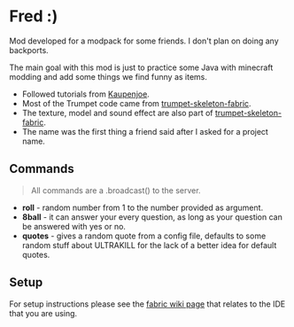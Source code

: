 # Fred :)

Mod developed for a modpack for some friends. I don't plan on doing any backports.

The main goal with this mod is just to practice some Java with minecraft modding and add some things we find funny as items.

-   Followed tutorials from [Kaupenjoe](https://www.youtube.com/playlist?list=PLKGarocXCE1EeLZggaXPJaARxnAbUD8Y_).
-   Most of the Trumpet code came from [trumpet-skeleton-fabric](https://github.com/JamiesWhiteShirt/trumpet-skeleton-fabric/).
-   The texture, model and sound effect are also part of [trumpet-skeleton-fabric](https://github.com/JamiesWhiteShirt/trumpet-skeleton-fabric/).
-   The name was the first thing a friend said after I asked for a project name.

## Commands

> All commands are a .broadcast() to the server.

-   **roll** - random number from 1 to the number provided as argument.
-   **8ball** - it can answer your every question, as long as your question can be answered with yes or no.
-   **quotes** - gives a random quote from a config file, defaults to some random stuff about ULTRAKILL for the lack of a better idea for default quotes.

## Setup

For setup instructions please see the [fabric wiki page](https://fabricmc.net/wiki/tutorial:setup) that relates to the IDE that you are using.

